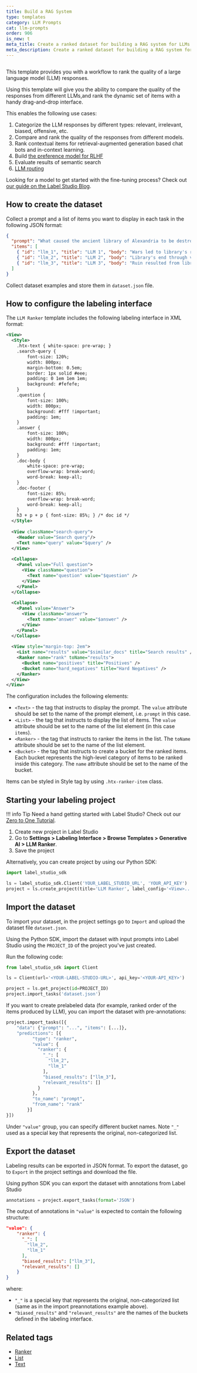 ```yaml
---
title: Build a RAG System
type: templates
category: LLM Prompts
cat: llm-prompts
order: 906
is_new: t
meta_title: Create a ranked dataset for building a RAG system for LLMs with Label Studio
meta_description: Create a ranked dataset for building a RAG system for LLMs with Label Studio for your machine learning and data science projects.
---
```


<img src="/images/templates/llm-ranker.png" alt="" class="gif-border" />

This template provides you with a workflow to rank the quality of a large language model (LLM) responses.

Using this template will give you the ability to compare the quality of the responses from different LLMs,and rank the dynamic set of items with a handy drag-and-drop interface.

This enables the following use cases:

1. Categorize the LLM responses by different types: relevant, irrelevant, biased, offensive, etc.
2. Compare and rank the quality of the responses from different models.
3. Rank contextual items for retrieval-augmented generation based chat bots and in-context learning.
4. Build [the preference model for RLHF](https://github.com/heartexlabs/RLHF)
5. Evaluate results of semantic search
6. [LLM routing](https://betterprogramming.pub/unifying-llm-powered-qa-techniques-with-routing-abstractions-438e2499a0d0)

Looking for a model to get started with the fine-tuning process? Check out [our guide on the Label Studio Blog](https://labelstud.io/blog/five-large-language-models-you-can-fine-tune-today/).

## How to create the dataset

Collect a prompt and a list of items you want to display in each task in the following JSON format:

```json
{
  "prompt": "What caused the ancient library of Alexandria to be destroyed?",
  "items": [
    { "id": "llm_1", "title": "LLM 1", "body": "Wars led to library's ruin." },
    { "id": "llm_2", "title": "LLM 2", "body": "Library's end through various wars." },
    { "id": "llm_3", "title": "LLM 3", "body": "Ruin resulted from library wars." }
  ]
}
```

Collect dataset examples and store them in `dataset.json` file.

## How to configure the labeling interface

The `LLM Ranker` template includes the following labeling interface in XML format:

```xml
<View>
  <Style>
    .htx-text { white-space: pre-wrap; }
    .search-query {
    	font-size: 120%; 
    	width: 800px;
    	margin-bottom: 0.5em;
    	border: 1px solid #eee;
    	padding: 0 1em 1em 1em; 
    	background: #fefefe; 
    }
    .question {
    	font-size: 100%; 
    	width: 800px;
    	background: #fff !important;
    	padding: 1em; 
    }
    .answer {
    	font-size: 100%; 
    	width: 800px;
    	background: #fff !important;
    	padding: 1em; 
    }
    .doc-body { 
    	white-space: pre-wrap;   
    	overflow-wrap: break-word;
  		word-break: keep-all; 
    }
    .doc-footer { 
    	font-size: 85%;
    	overflow-wrap: break-word;
  		word-break: keep-all; 
    }
    h3 + p + p { font-size: 85%; } /* doc id */
  </Style>
  
  <View className="search-query">
    <Header value="Search query"/>
    <Text name="query" value="$query" />
  </View>
  
  <Collapse>
    <Panel value="Full question">
      <View className="question">
        <Text name="question" value="$question" />
      </View>
    </Panel>
  </Collapse>
  
  <Collapse>
    <Panel value="Answer">
      <View className="answer">
        <Text name="answer" value="$answer" />
      </View>
    </Panel>
  </Collapse>
  
  <View style="margin-top: 2em">
    <List name="results" value="$similar_docs" title="Search results" />
    <Ranker name="rank" toName="results">
      <Bucket name="positives" title="Positives" />
      <Bucket name="hard_negatives" title="Hard Negatives" />
    </Ranker>
  </View>
</View>
```

The configuration includes the following elements:

- `<Text>` - the tag that instructs to display the prompt. The `value` attribute should be set to the name of the prompt element, i.e. `prompt` in this case.
- `<List>` - the tag that instructs to display the list of items. The `value` attribute should be set to the name of the list element (in this case `items`).
- `<Ranker>` - the tag that instructs to ranker the items in the list. The `toName` attribute should be set to the name of the list element.
- `<Bucket>` - the tag that instructs to create a bucket for the ranked items. Each bucket represents the high-level category of items to be ranked inside this category. The `name` attribute should be set to the name of the bucket.

Items can be styled in Style tag by using `.htx-ranker-item` class.

## Starting your labeling project

!!! info Tip
    Need a hand getting started with Label Studio? Check out our [Zero to One Tutorial](https://labelstud.io/blog/zero-to-one-getting-started-with-label-studio/).

1. Create new project in Label Studio
2. Go to **Settings > Labeling Interface > Browse Templates > Generative AI > LLM Ranker**.
3. Save the project

Alternatively, you can create project by using our Python SDK:

```python
import label_studio_sdk

ls = label_studio_sdk.Client('YOUR_LABEL_STUDIO_URL', 'YOUR_API_KEY')
project = ls.create_project(title='LLM Ranker', label_config='<View>...</View>')
```

## Import the dataset

To import your dataset, in the project settings go to `Import` and upload the dataset file `dataset.json`.

Using the Python SDK, import the dataset with input prompts into Label Studio using the `PROJECT_ID` of the project you've just created.

Run the following code:

```python
from label_studio_sdk import Client

ls = Client(url='<YOUR-LABEL-STUDIO-URL>', api_key='<YOUR-API_KEY>')

project = ls.get_project(id=PROJECT_ID)
project.import_tasks('dataset.json')
```

If you want to create prelabeled data (for example, ranked order of the items produced by LLM), you can import the dataset with pre-annotations:

```python
project.import_tasks([{
    "data": {"prompt": "...", "items": [...]},
    "predictions": [{
          "type": "ranker",
          "value": {
            "ranker": {
              "_": [
                "llm_2",
                "llm_1"
              ],
              "biased_results": ["llm_3"],
              "relevant_results": []
            }
          },
          "to_name": "prompt",
          "from_name": "rank"
        }]
}])
```
Under `"value"` group, you can specify different bucket names. Note `"_"` used as a special key that represents the original, non-categorized list.

## Export the dataset

Labeling results can be exported in JSON format. To export the dataset, go to `Export` in the project settings and download the file.

Using python SDK you can export the dataset with annotations from Label Studio

```python
annotations = project.export_tasks(format='JSON')
```

The output of annotations in `"value"` is expected to contain the following structure:

```json
"value": {
    "ranker": {
      "_": [
        "llm_2",
        "llm_1"
      ],
      "biased_results": ["llm_3"],
      "relevant_results": []
    }
}
```

where:

- `"_"` is a special key that represents the original, non-categorized list (same as in the import preannotations example above).
- `"biased_results"` and `"relevant_results"` are the names of the buckets defined in the labeling interface.

## Related tags

- [Ranker](/tags/ranker.html)
- [List](/tags/list.html)
- [Text](/tags/text.html)
